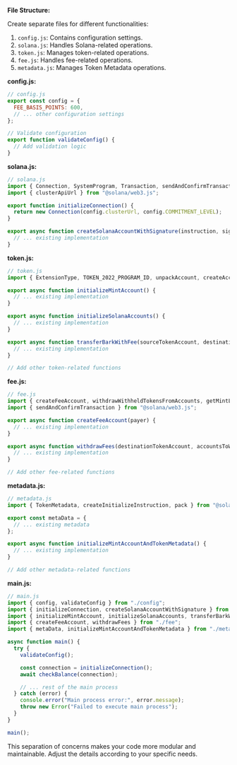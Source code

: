 **File Structure:**

Create separate files for different functionalities:

1. `config.js`: Contains configuration settings.
2. `solana.js`: Handles Solana-related operations.
3. `token.js`: Manages token-related operations.
4. `fee.js`: Handles fee-related operations.
5. `metadata.js`: Manages Token Metadata operations.

**config.js:**
```javascript
// config.js
export const config = {
  FEE_BASIS_POINTS: 600,
  // ... other configuration settings
};

// Validate configuration
export function validateConfig() {
  // Add validation logic
}
```

**solana.js:**
```javascript
// solana.js
import { Connection, SystemProgram, Transaction, sendAndConfirmTransaction } from "@solana/web3.js";
import { clusterApiUrl } from "@solana/web3.js";

export function initializeConnection() {
  return new Connection(config.clusterUrl, config.COMMITMENT_LEVEL);
}

export async function createSolanaAccountWithSignature(instruction, signers = []) {
  // ... existing implementation
}
```

**token.js:**
```javascript
// token.js
import { ExtensionType, TOKEN_2022_PROGRAM_ID, unpackAccount, createAccount, getTransferFeeAmount, /* ... */ } from "@solana/spl-token";

export async function initializeMintAccount() {
  // ... existing implementation
}

export async function initializeSolanaAccounts() {
  // ... existing implementation
}

export async function transferBarkWithFee(sourceTokenAccount, destinationTokenAccount, mintAmount) {
  // ... existing implementation
}

// Add other token-related functions
```

**fee.js:**
```javascript
// fee.js
import { createFeeAccount, withdrawWithheldTokensFromAccounts, getMintLen } from "@solana/spl-token";
import { sendAndConfirmTransaction } from "@solana/web3.js";

export async function createFeeAccount(payer) {
  // ... existing implementation
}

export async function withdrawFees(destinationTokenAccount, accountsToWithdrawFrom, isMint = false) {
  // ... existing implementation
}

// Add other fee-related functions
```

**metadata.js:**
```javascript
// metadata.js
import { TokenMetadata, createInitializeInstruction, pack } from "@solana/spl-token-metadata";

export const metaData = {
  // ... existing metadata
};

export async function initializeMintAccountAndTokenMetadata() {
  // ... existing implementation
}

// Add other metadata-related functions
```

**main.js:**
```javascript
// main.js
import { config, validateConfig } from "./config";
import { initializeConnection, createSolanaAccountWithSignature } from "./solana";
import { initializeMintAccount, initializeSolanaAccounts, transferBarkWithFee } from "./token";
import { createFeeAccount, withdrawFees } from "./fee";
import { metaData, initializeMintAccountAndTokenMetadata } from "./metadata";

async function main() {
  try {
    validateConfig();

    const connection = initializeConnection();
    await checkBalance(connection);

    // ... rest of the main process
  } catch (error) {
    console.error("Main process error:", error.message);
    throw new Error("Failed to execute main process");
  }
}

main();
```

This separation of concerns makes your code more modular and maintainable. Adjust the details according to your specific needs.
